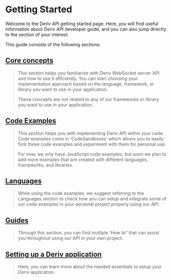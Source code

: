 # Getting Started
Welcome to the Deriv API getting started page. Here, you will find useful information about Deriv API developer guide, and you can also jump directly to the section of your interest.

This guide consists of the following sections:
## [Core concepts](https://github.com/SG-Eddin/Deriv-API-Getting-Started-Challenge/blob/main/Core%20concepts.md)
 > This section helps you familiarize with Deriv WebSocket server API and how to use it efficiently. You can start choosing your implementation approach based on the language, framework, or library you want to use in your application.
 >
 > These concepts are not related to any of our frameworks or library you want to use in your application.

## [Code Examples](https://github.com/SG-Eddin/Deriv-API-Getting-Started-Challenge/blob/main/Code%20Examples.md)
 > This section helps you with implementing Deriv API within your code. Code examples come in ‘CodeSandboxes’ which allows you to easily fork these code examples and experiment with them for personal use.
 >
 > For now, we only have JavaScript code examples, but soon we plan to add more examples that are created with different languages, frameworks, and libraries.

## [Languages](https://github.com/SG-Eddin/Deriv-API-Getting-Started-Challenge/blob/main/Languages.md)
 > While using the code examples, we suggest referring to the Languages section to check how you can setup and integrate some of our code examples in your personal project properly using our API.

## [Guides](https://github.com/SG-Eddin/Deriv-API-Getting-Started-Challenge/blob/main/Guides.md)
 > Through this section, you can find multiple ‘How to” that can assist you throughout using our API in your own project.

## [Setting up a Deriv application](https://github.com/SG-Eddin/Deriv-API-Getting-Started-Challenge/blob/main/Setting%20up%20a%20Deriv%20application.md)
 > Here, you can learn more about the needed essentials to setup your Dervi application.
